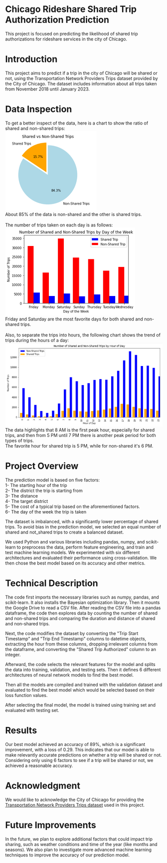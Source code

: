 # Chicago Rideshare Shared Trip Authorization Prediction
This project is focused on predicting the likelihood of shared trip authorizations for rideshare services in the city of Chicago.

# Introduction
This project aims to predict if a trip in the city of Chicago will be shared or not, using the Transportation Network Providers Trips dataset provided by the City of Chicago. The dataset includes information about all trips taken from November 2018 until January 2023.

# Data Inspection
To get a better inspect of the data, here is a chart to show the ratio of shared and non-shared trips:<br>
![Alt Text](https://github.com/aliiyousefzadeh/Chicago-Rideshare-Shared-Trip-Authorization-Prediction/blob/main/Shared_ratio_pie_chart.PNG?raw=true)<br>
About 85% of the data is non-shared and the other is shared trips.<br>
<br>
The number of trips taken on each day is as follows:<br>
![Alt Text](https://github.com/aliiyousefzadeh/Chicago-Rideshare-Shared-Trip-Authorization-Prediction/blob/main/days_data.PNG?raw=true)<br>
Friday and Saturday are the most favorite days for both shared and non-shared trips.<br>
<br>
Also, to separate the trips into hours, the following chart shows the trend of trips during the hours of a day:<br>
![Alt Text](https://github.com/aliiyousefzadeh/Chicago-Rideshare-Shared-Trip-Authorization-Prediction/blob/main/hourly_trips.PNG?raw=true)<br>
The data highlights that 8 AM is the first peak hour, especially for shared trips, and then from 5 PM until 7 PM there is another peak period for both types of trips.<br>
The favorite hour for shared trip is 5 PM, while for non-shared it's 6 PM.



# Project Overview
The prediction model is based on five factors:<br>
1- The starting hour of the trip<br>
2- The district the trip is starting from<br>
3- The distance<br>
4- The target district<br>
5- The cost of a typical trip based on the aforementioned factors.<br>
6- The day of the week the trip is taken<br>

The dataset is imbalanced, with a significantly lower percentage of shared trips. To avoid bias in the prediction model, we selected an equal number of shared and not_shared trips to create a balanced dataset.

We used Python and various libraries including pandas, numpy, and scikit-learn to preprocess the data, perform feature engineering, and train and test machine learning models. We experimented with six different architectures and evaluated their performance using cross-validation. We then chose the best model based on its accuracy and other metrics.

# Technical Description
The code first imports the necessary libraries such as numpy, pandas, and scikit-learn. It also installs the Bayesian optimization library. Then it mounts the Google Drive to read a CSV file. After reading the CSV file into a pandas dataframe, the code then explores data by counting the number of shared and non-shared trips and comparing the duration and distance of shared and non-shared trips.

Next, the code modifies the dataset by converting the "Trip Start Timestamp" and "Trip End Timestamp" columns to datetime objects, extracting the hour from these columns, dropping irrelevant columns from the dataframe, and converting the "Shared Trip Authorized" column to an integer.

Afterward, the code selects the relevant features for the model and splits the data into training, validation, and testing sets. Then it defines 6 different architectures of neural network models to find the best model.

Then all the models are compiled and trained with the validation dataset and evaluated to find the best model which would be selected based on their loss function values.

After selecting the final model, the model is trained using training set and evaluated with testing set.

# Results
Our best model achieved an accuracy of 89%, which is a significant improvement, with a loss of 0.29. This indicates that our model is able to make relevantly accurate predictions on whether a trip will be shared or not. Considering only using 6 factors to see if a trip will be shared or not, we achieved a reasonable accuracy.

# Acknowledgment
We would like to acknowledge the City of Chicago for providing the [Transportation Network Providers Trips dataset](https://data.cityofchicago.org/Transportation/Transportation-Network-Providers-Trips/m6dm-c72p) used in this project.

# Future Improvements
In the future, we plan to explore additional factors that could impact trip sharing, such as weather conditions and time of the year (like months and seasons). We also plan to investigate more advanced machine learning techniques to improve the accuracy of our prediction model.
